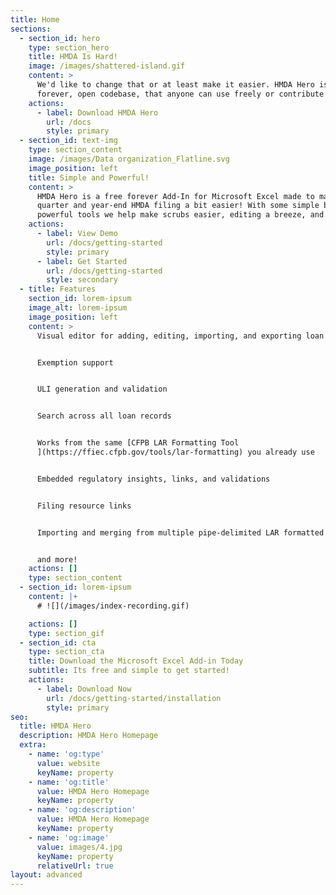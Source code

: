 ```yaml
---
title: Home
sections:
  - section_id: hero
    type: section_hero
    title: HMDA Is Hard!
    image: /images/shattered-island.gif
    content: >
      We'd like to change that or at least make it easier. HMDA Hero is a free
      forever, open codebase, that anyone can use freely or contribute to!
    actions:
      - label: Download HMDA Hero
        url: /docs
        style: primary
  - section_id: text-img
    type: section_content
    image: /images/Data organization_Flatline.svg
    image_position: left
    title: Simple and Powerful!
    content: >
      HMDA Hero is a free forever Add-In for Microsoft Excel made to make
      quarter and year-end HMDA filing a bit easier! With some simple but
      powerful tools we help make scrubs easier, editing a breeze, and more.
    actions:
      - label: View Demo
        url: /docs/getting-started
        style: primary
      - label: Get Started
        url: /docs/getting-started
        style: secondary
  - title: Features
    section_id: lorem-ipsum
    image_alt: lorem-ipsum
    image_position: left
    content: >
      Visual editor for adding, editing, importing, and exporting loan records


      Exemption support


      ULI generation and validation


      Search across all loan records


      Works from the same [CFPB LAR Formatting Tool
      ](https://ffiec.cfpb.gov/tools/lar-formatting) you already use


      Embedded regulatory insights, links, and validations


      Filing resource links


      Importing and merging from multiple pipe-delimited LAR formatted files


      and more!
    actions: []
    type: section_content
  - section_id: lorem-ipsum
    content: |+
      # ![](/images/index-recording.gif)

    actions: []
    type: section_gif
  - section_id: cta
    type: section_cta
    title: Download the Microsoft Excel Add-in Today
    subtitle: Its free and simple to get started!
    actions:
      - label: Download Now
        url: /docs/getting-started/installation
        style: primary
seo:
  title: HMDA Hero
  description: HMDA Hero Homepage
  extra:
    - name: 'og:type'
      value: website
      keyName: property
    - name: 'og:title'
      value: HMDA Hero Homepage
      keyName: property
    - name: 'og:description'
      value: HMDA Hero Homepage
      keyName: property
    - name: 'og:image'
      value: images/4.jpg
      keyName: property
      relativeUrl: true
layout: advanced
---
```

